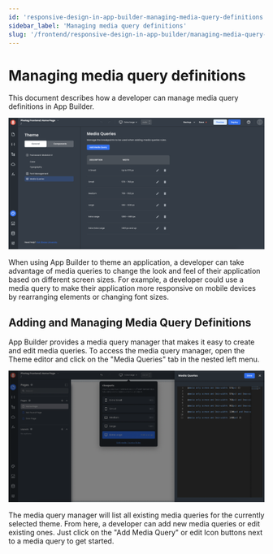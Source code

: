 ```yaml
---
id: 'responsive-design-in-app-builder-managing-media-query-definitions'
sidebar_label: 'Managing media query definitions'
slug: '/frontend/responsive-design-in-app-builder/managing-media-query-definitions'
---
```


# Managing media query definitions

This document describes how a developer can manage media query definitions in App Builder.

![Managing media query definitions in App Builder.](./_images/ab-custom-styling-theme-media-queries-1.png)

When using App Builder to theme an application, a developer can take advantage of media queries to change the look and feel of their application based on different screen sizes. For example, a developer could use a media query to make their application more responsive on mobile devices by rearranging elements or changing font sizes.

## Adding and Managing Media Query Definitions

App Builder provides a media query manager that makes it easy to create and edit media queries. To access the media query manager, open the Theme editor and click on the "Media Queries" tab in the nested left menu.

![Theme editor with Media Queries tab highlighted](./_images/ab-custom-styling-theme-media-queries-2.png)

The media query manager will list all existing media queries for the currently selected theme. From here, a developer can add new media queries or edit existing ones. Just click on the "Add Media Query" or edit Icon buttons next to a media query to get started.

